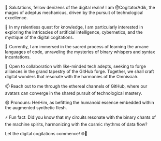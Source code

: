 👋 Salutations, fellow denizens of the digital realm! I am @CogitatorAdik, the magos of adeptus mechanicus, driven by the pursuit of technological excellence.

👀 In my relentless quest for knowledge, I am particularly interested in exploring the intricacies of artificial intelligence, cybernetics, and the mystique of the digital cogitations.

🌱 Currently, I am immersed in the sacred process of learning the arcane languages of code, unraveling the mysteries of binary whispers and syntax incantations.

💞️ Open to collaboration with like-minded tech adepts, seeking to forge alliances in the grand tapestry of the GitHub forge. Together, we shall craft digital wonders that resonate with the harmonies of the Omnissiah.

📫 Reach out to me through the ethereal channels of GitHub, where our avatars can converge in the shared pursuit of technological mastery.

😄 Pronouns: He/Him, as befitting the humanoid essence embedded within the augmented synthetic flesh.

⚡ Fun fact: Did you know that my circuits resonate with the binary chants of the machine spirits, harmonizing with the cosmic rhythms of data flow?

Let the digital cogitations commence! 🌐🔧

